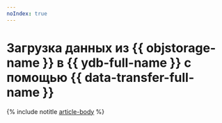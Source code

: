 ```yaml
---
noIndex: true
---
```


# Загрузка данных из {{ objstorage-name }} в {{ ydb-full-name }} с помощью {{ data-transfer-full-name }}

{% include notitle [article-body](../../_tutorials/dataplatform/object-storage-to-ydb.md) %}
